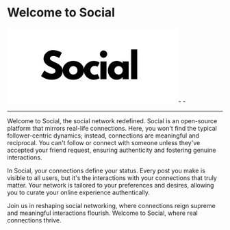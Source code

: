 # Welcome to Social


![](https://raw.githubusercontent.com/JesusVergara89/Social/main/src/images/Social.png)- - 

------------



Welcome to Social, the social network redefined. Social is an open-source platform that mirrors real-life connections. Here, you won't find the typical follower-centric dynamics; instead, connections are meaningful and reciprocal. You can't follow or connect with someone unless they've accepted your friend request, ensuring authenticity and fostering genuine interactions.

In Social, your connections define your status. Every post you make is visible to all users, but it's the interactions with your connections that truly matter. Your network is tailored to your preferences and desires, allowing you to curate your online experience authentically.

Join us in reshaping social networking, where connections reign supreme and meaningful interactions flourish. Welcome to Social, where real connections thrive.
